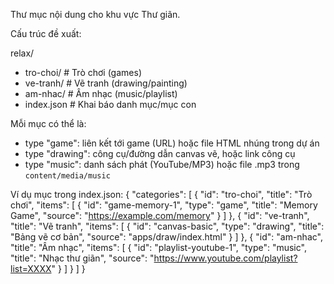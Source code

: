Thư mục nội dung cho khu vực Thư giãn.

Cấu trúc đề xuất:

relax/
- tro-choi/          # Trò chơi (games)
- ve-tranh/          # Vẽ tranh (drawing/painting)
- am-nhac/           # Âm nhạc (music/playlist)
- index.json         # Khai báo danh mục/mục con

Mỗi mục có thể là:
- type "game": liên kết tới game (URL) hoặc file HTML nhúng trong dự án
- type "drawing": công cụ/đường dẫn canvas vẽ, hoặc link công cụ
- type "music": danh sách phát (YouTube/MP3) hoặc file .mp3 trong `content/media/music`

Ví dụ mục trong index.json:
{
  "categories": [
    {
      "id": "tro-choi",
      "title": "Trò chơi",
      "items": [
        { "id": "game-memory-1", "type": "game", "title": "Memory Game", "source": "https://example.com/memory" }
      ]
    },
    {
      "id": "ve-tranh",
      "title": "Vẽ tranh",
      "items": [
        { "id": "canvas-basic", "type": "drawing", "title": "Bảng vẽ cơ bản", "source": "apps/draw/index.html" }
      ]
    },
    {
      "id": "am-nhac",
      "title": "Âm nhạc",
      "items": [
        { "id": "playlist-youtube-1", "type": "music", "title": "Nhạc thư giãn", "source": "https://www.youtube.com/playlist?list=XXXX" }
      ]
    }
  ]
}


